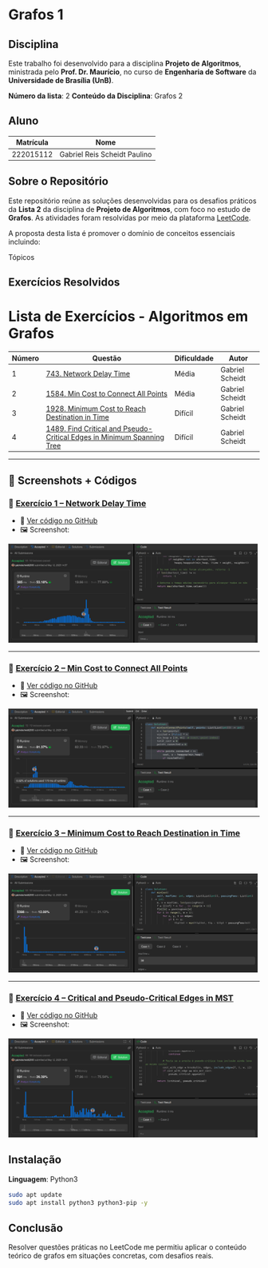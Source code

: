 # Grafos 1

## Disciplina

Este trabalho foi desenvolvido para a disciplina **Projeto de Algoritmos**, ministrada pelo **Prof. Dr. Maurício**, no curso de **Engenharia de Software** da **Universidade de Brasília (UnB)**.

**Número da lista**: 2
**Conteúdo da Disciplina**: Grafos 2

## Aluno

| Matrícula   | Nome                          |
|-------------|-------------------------------|
| 222015112  | Gabriel Reis Scheidt Paulino    |


## Sobre o Repositório

Este repositório reúne as soluções desenvolvidas para os desafios práticos da **Lista 2** da disciplina de **Projeto de Algoritmos**, com foco no estudo de **Grafos**. As atividades foram resolvidas por meio da plataforma [LeetCode](https://leetcode.com/).

A proposta desta lista é promover o domínio de conceitos essenciais incluindo:

Tópicos

## Exercícios Resolvidos

# Lista de Exercícios - Algoritmos em Grafos

| Número | Questão                                                                                                                                                                                                                             | Dificuldade | Autor            |
|--------|-------------------------------------------------------------------------------------------------------------------------------------------------------------------------------------------------------------------------------------|-------------|------------------|
| 1      | [743. Network Delay Time](https://leetcode.com/problems/network-delay-time/description/)                                                                                                     | Média       | Gabriel Scheidt  |
| 2      | [1584. Min Cost to Connect All Points](https://leetcode.com/problems/min-cost-to-connect-all-points/)                                                                                       | Média       | Gabriel Scheidt  |
| 3      | [1928. Minimum Cost to Reach Destination in Time](https://leetcode.com/problems/minimum-cost-to-reach-destination-in-time/description/)                                                     | Difícil     | Gabriel Scheidt  |
| 4      | [1489. Find Critical and Pseudo-Critical Edges in Minimum Spanning Tree](https://leetcode.com/problems/find-critical-and-pseudo-critical-edges-in-minimum-spanning-tree/description/)     | Difícil     | Gabriel Scheidt  |

---

## 📸 Screenshots + Códigos

### 📍 [Exercício 1 – Network Delay Time](https://leetcode.com/problems/network-delay-time/)
- 📄 [Ver código no GitHub](https://github.com/projeto-de-algoritmos-2025/Grafos2_leetcode_ex/blob/main/Exercicio%201/network_delay.py)  
- 🖼️ Screenshot:  
<img src="https://github.com/projeto-de-algoritmos-2025/Grafos2_leetcode_ex/blob/main/Exercicio%201/743.png" width="500"/>

---

### 📍 [Exercício 2 – Min Cost to Connect All Points](https://leetcode.com/problems/min-cost-to-connect-all-points/)
- 📄 [Ver código no GitHub](https://github.com/projeto-de-algoritmos-2025/Grafos2_leetcode_ex/blob/main/Exercicio%202/min_cost_connect_points.py)  
- 🖼️ Screenshot:  
<img src="https://github.com/projeto-de-algoritmos-2025/Grafos2_leetcode_ex/blob/main/Exercicio%202/1584.png" width="500"/>

---

### 📍 [Exercício 3 – Minimum Cost to Reach Destination in Time](https://leetcode.com/problems/minimum-cost-to-reach-destination-in-time/)
- 📄 [Ver código no GitHub](https://github.com/projeto-de-algoritmos-2025/Grafos2_leetcode_ex/blob/main/Exercicio%203/minimum_cost_destination.py)  
- 🖼️ Screenshot:  
<img src="https://github.com/projeto-de-algoritmos-2025/Grafos2_leetcode_ex/blob/main/Exercicio%203/1928.png" width="500"/>

---

### 📍 [Exercício 4 – Critical and Pseudo-Critical Edges in MST](https://leetcode.com/problems/find-critical-and-pseudo-critical-edges-in-minimum-spanning-tree/)
- 📄 [Ver código no GitHub](https://github.com/projeto-de-algoritmos-2025/Grafos2_leetcode_ex/blob/main/Exercicio%204/critical_pseudo_critical.py)  
- 🖼️ Screenshot:  
<img src="https://github.com/projeto-de-algoritmos-2025/Grafos2_leetcode_ex/blob/main/Exercicio%204/1489.png" width="500"/>




## Instalação 
**Linguagem**: Python3<br>

```bash
sudo apt update
sudo apt install python3 python3-pip -y
```

## Conclusão

Resolver questões práticas no LeetCode me permitiu aplicar o conteúdo teórico de grafos em situações concretas, com desafios reais.
